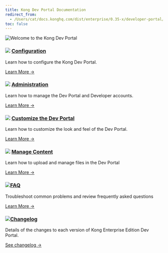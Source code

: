 ```yaml
---
title: Kong Dev Portal Documentation
redirect_from:
  - /Users/cat/docs.konghq.com/dist/enterprise/0.35-x/developer-portal/introduction/
toc: false
---
```


![Welcome to the Kong Dev Portal](https://konghq.com/wp-content/uploads/2018/05/kong-portal-intro.png)

<div class="docs-grid">
  <div class="docs-grid-block">
    <h3><img src="/assets/images/icons/documentation/icn-window.svg" />
    <a href="/enterprise/{{page.kong_version}}/developer-portal/configuration">Configuration</a></h3>
    <p>Learn how to configure the Kong Dev Portal.</p>
    <a href="/enterprise/{{page.kong_version}}/developer-portal/configuration">
    Learn More &rarr;</a>
  </div>
  <div class="docs-grid-block">
    <h3><img src="/assets/images/icons/documentation/icn-window.svg" />
    <a href="/enterprise/{{page.kong_version}}/developer-portal/administration/managing-developers">Administration</a></h3>
    <p>Learn how to manage the Dev Portal and Developer accounts.</p>
    <a href="/enterprise/{{page.kong_version}}/developer-portal/administration/managing-developers">
    Learn More &rarr;</a>
  </div>
  <div class="docs-grid-block">
    <h3><img src="/assets/images/icons/documentation/icn-window.svg" />
    <a href="/enterprise/{{page.kong_version}}/developer-portal/theme-customization/customizing-dev-portal">Customize the Dev Portal</a></h3>
    <p>Learn how to customize the look and feel of the Dev Portal.</p>
    <a href="/enterprise/{{page.kong_version}}/developer-portal/theme-customization/customizing-dev-portal">
    Learn More &rarr;</a>
  </div>
  <div class="docs-grid-block">
    <h3><img src="/assets/images/icons/documentation/icn-window.svg" />
    <a href="/enterprise/{{page.kong_version}}/developer-portal/content-management/file-management">Manage Content</a></h3>
    <p>Learn how to upload and manage files in the Dev Portal</p>
    <a href="/enterprise/{{page.kong_version}}/developer-portal/content-management/file-management">
    Learn More &rarr;</a>
  </div>
  <div class="docs-grid-block">
    <h3><img src="/assets/images/icons/documentation/icn-window.svg" /><a href="/enterprise/{{page.kong_version}}/developer-portal/faq">FAQ</a></h3>
    <p>Troubleshoot common problems and review frequently asked questions</p>
    <a href="/enterprise/{{page.kong_version}}/developer-portal/faq">Learn More &rarr;</a>
  </div>
  <div class="docs-grid-block">
    <h3><img src="/assets/images/icons/documentation/icn-doc-reference.svg" /><a href="/enterprise/changelog/#034">Changelog</a></h3>
    <p>Details of the changes to each version of Kong Enterprise 
    Edition Dev Portal.</p>
    <a href="/enterprise/changelog/#304">See changelog &rarr;</a>
  </div>

</div>
